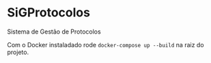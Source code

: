 # SiGProtocolos
Sistema de Gestão de Protocolos

Com o Docker instaladado rode `docker-compose up --build` na raiz do projeto.
